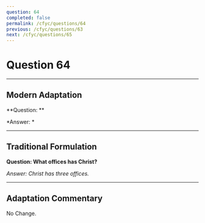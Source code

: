 ```yaml
---
question: 64
completed: false
permalink: /cfyc/questions/64
previous: /cfyc/questions/63
next: /cfyc/questions/65
---
```

# Question 64

---
## Modern Adaptation
**Question: **

*Answer: *

---
## Traditional Formulation
**Question: What offices has Christ?**

*Answer: Christ has three offices.*

---
## Adaptation Commentary
No Change.